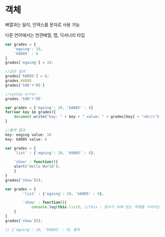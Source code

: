 # 객체

배열과는 달리, 인덱스를 문자로 사용 가능

다른 언어에서는 연관배열, 맵, 딕셔너리 타입



```javascript
var grades = {
    'egoing': 10, 
    'k8805' : 6
}
grades['egoing'] = 10;

//같은 결과
grades['k8805'] = 6;
grades.k8805
grades['k88'+'05']

//syntax error
grades.'k88'+'05'
```



```javascript
var grades = {'egoing': 10, 'k8805' : 6}
for(var key in grades){
    document.write("key: " + key + " value: " + grades[key] + "<br/>");
}

//출력 결과
key: eoging value: 10
key: k8805 value: 6
```



```javascript
var grades = {
    'list' : {'egoing': 10, 'k8805' : 6},
    
    'show' : function(){
    alert('Hello World');
    }
}
grades['show']();
```





```javascript
var grades = {
        'list' : {'egoing': 10, 'k8805' : 6},

        'show' : function(){
	        console.log(this.list);	//this : 함수가 속해 있는 객체를 가리키는 변수
    }
}
grades['show']();

// {'egoing': 10, 'k8805' : 6} 출력
```

